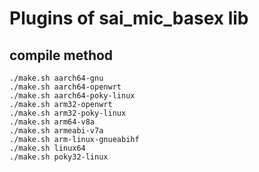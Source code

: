 # Plugins of sai_mic_basex lib

## compile method
```
./make.sh aarch64-gnu
./make.sh aarch64-openwrt
./make.sh aarch64-poky-linux
./make.sh arm32-openwrt
./make.sh arm32-poky-linux
./make.sh arm64-v8a
./make.sh armeabi-v7a
./make.sh arm-linux-gnueabihf
./make.sh linux64
./make.sh poky32-linux
```
